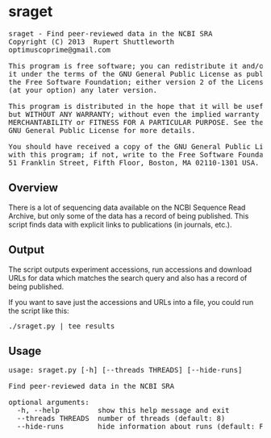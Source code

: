 sraget
======

<pre>
sraget - Find peer-reviewed data in the NCBI SRA
Copyright (C) 2013  Rupert Shuttleworth
optimuscoprime@gmail.com

This program is free software; you can redistribute it and/or modify
it under the terms of the GNU General Public License as published by
the Free Software Foundation; either version 2 of the License, or
(at your option) any later version.

This program is distributed in the hope that it will be useful,
but WITHOUT ANY WARRANTY; without even the implied warranty of
MERCHANTABILITY or FITNESS FOR A PARTICULAR PURPOSE. See the
GNU General Public License for more details.

You should have received a copy of the GNU General Public License along
with this program; if not, write to the Free Software Foundation, Inc.,
51 Franklin Street, Fifth Floor, Boston, MA 02110-1301 USA.
</pre>

Overview
--------

There is a lot of sequencing data available on the NCBI Sequence Read Archive, but only some of the data has a record of being published. This script finds data with explicit links to publications (in journals, etc.).

Output
------

The script outputs experiment accessions, run accessions and download URLs for data which matches the search query and also has a record of being published.

If you want to save just the accessions and URLs into a file, you could run the script like this:

<pre>
./sraget.py | tee results
</pre>

Usage
-----

<pre>
usage: sraget.py [-h] [--threads THREADS] [--hide-runs]

Find peer-reviewed data in the NCBI SRA

optional arguments:
  -h, --help         show this help message and exit
  --threads THREADS  number of threads (default: 8)
  --hide-runs        hide information about runs (default: False)
</pre>
